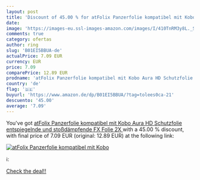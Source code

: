 ```yaml
---
layout: post
title: 'Discount of 45.00 % for atFolix Panzerfolie kompatibel mit Kobo '
date: 
image: 'https://images-eu.ssl-images-amazon.com/images/I/410TnRM3y8L._SL200_.jpg'
comments: true
category: ofertas
author: ring
slug: 'B01EI5BBUA-de'
actualPrice: 7.09 EUR
currency: EUR
price: 7.09
comparePrice: 12.89 EUR
prodname: 'atFolix Panzerfolie kompatibel mit Kobo Aura HD Schutzfolie  entspiegelnde und stoßdämpfende FX Folie  2X '
country: 'de'
flag: '🇩🇪'
buyurl: 'https://www.amazon.de/dp/B01EI5BBUA/?tag=tolees0ca-21'
descuento: '45.00'
average: '7.09'
---
```


You've got [atFolix Panzerfolie kompatibel mit Kobo Aura HD Schutzfolie  entspiegelnde und stoßdämpfende FX Folie  2X ](https://www.amazon.de/dp/B01EI5BBUA/?tag=tolees0ca-21) with a  45.00 % discount, with final price of 7.09 EUR (original: 12.89 EUR) at the following link:

[![atFolix Panzerfolie kompatibel mit Kobo ](https://images-eu.ssl-images-amazon.com/images/I/410TnRM3y8L._SL200_.jpg)](https://www.amazon.de/dp/B01EI5BBUA/?tag=tolees0ca-21)

ℹ️:


[Check the deal!!](https://www.amazon.de/dp/B01EI5BBUA/?tag=tolees0ca-21)
